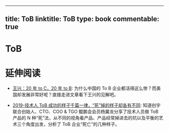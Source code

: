 
---
title: ToB
linktitle: ToB
type: book
commentable: true
---

# ToB

# 延伸阅读

- [王兴：20 年 to C，20 年 to B](https://m.toutiao.com/i6636901281476641288/): 为什么中国的 To B 企业都活得这么惨？而美国却发展非常好呢？直接走进文章看下王兴的见解吧。

- [2019-技术人 ToB 成功的样子千篇一律，“死”掉的样子却各有不同](https://mp.weixin.qq.com/s/A8qvBaNMMQrdDXuw_r7gyA): 知道创宇联合创始人、CTO、COO & TGO 鲲鹏会会员杨冀龙分享了技术人员做 ToB 产品的 N 种“死”法，从不同的视角看产品、产品经常掉进去的坑以及平衡的艺术三个角度出发，分析了 ToB 企业“死亡”的几种样子。

    